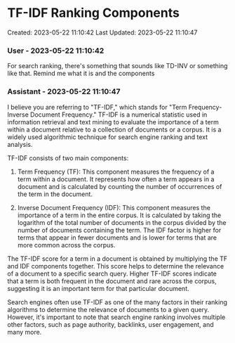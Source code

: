 # TF-IDF Ranking Components

Created: 2023-05-22 11:10:42
Last Updated: 2023-05-22 11:10:47

### User - 2023-05-22 11:10:42

For search ranking, there's something that sounds like TD-INV or something like that. Remind me what it is and the components

### Assistant - 2023-05-22 11:10:47

I believe you are referring to "TF-IDF," which stands for "Term Frequency-Inverse Document Frequency." TF-IDF is a numerical statistic used in information retrieval and text mining to evaluate the importance of a term within a document relative to a collection of documents or a corpus. It is a widely used algorithmic technique for search engine ranking and text analysis.

TF-IDF consists of two main components:

1. Term Frequency (TF): This component measures the frequency of a term within a document. It represents how often a term appears in a document and is calculated by counting the number of occurrences of the term in the document.

2. Inverse Document Frequency (IDF): This component measures the importance of a term in the entire corpus. It is calculated by taking the logarithm of the total number of documents in the corpus divided by the number of documents containing the term. The IDF factor is higher for terms that appear in fewer documents and is lower for terms that are more common across the corpus.

The TF-IDF score for a term in a document is obtained by multiplying the TF and IDF components together. This score helps to determine the relevance of a document to a specific search query. Higher TF-IDF scores indicate that a term is both frequent in the document and rare across the corpus, suggesting it is an important term for that particular document.

Search engines often use TF-IDF as one of the many factors in their ranking algorithms to determine the relevance of documents to a given query. However, it's important to note that search engine ranking involves multiple other factors, such as page authority, backlinks, user engagement, and many more.

